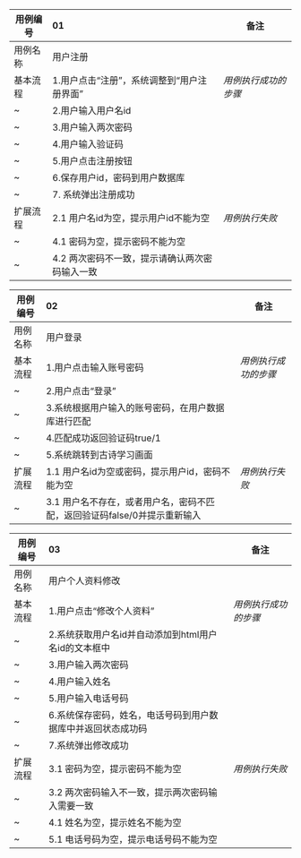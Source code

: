 用例编号  | 01 | 备注  
-|:-|-  
用例名称  | 用户注册  |   
基本流程  | 1.用户点击“注册”，系统调整到“用户注册界面”  |*用例执行成功的步骤*   
~| 2.用户输入用户名id  | 
~| 3.用户输入两次密码  | 
~| 4.用户输入验证码  |  
~| 5.用户点击注册按钮  | 
~| 6.保存用户id，密码到用户数据库  | 
~| 7. 系统弹出注册成功 |
扩展流程  | 2.1 用户名id为空，提示用户id不能为空  |*用例执行失败* 
~| 4.1 密码为空，提示密码不能为空  |
~| 4.2 两次密码不一致，提示请确认两次密码输入一致  |

用例编号  | 02 | 备注  
-|:-|-  
用例名称  | 用户登录  |   
基本流程  | 1.用户点击输入账号密码  |*用例执行成功的步骤* 
~| 2.用户点击“登录” | 
~| 3.系统根据用户输入的账号密码，在用户数据库进行匹配 | 
~| 4.匹配成功返回验证码true/1  | 
~| 5.系统跳转到古诗学习画面  |  
扩展流程  | 1.1 用户名id为空或密码，提示用户id，密码不能为空  |*用例执行失败* 
~| 3.1 用户名不存在，或者用户名，密码不匹配，返回验证码false/0并提示重新输入  |

用例编号  | 03 | 备注  
-|:-|-  
用例名称  | 用户个人资料修改  |   
基本流程  | 1.用户点击“修改个人资料”  |*用例执行成功的步骤* 
~| 2.系统获取用户名id并自动添加到html用户名id的文本框中 | 
~| 3.用户输入两次密码 | 
~| 4.用户输入姓名  | 
~| 5.用户输入电话号码  |  
~| 6.系统保存密码，姓名，电话号码到用户数据库中并返回状态成功码  | 
~| 7.系统弹出修改成功  |  
扩展流程  | 3.1 密码为空，提示密码不能为空  |*用例执行失败* 
~| 3.2 两次密码输入不一致，提示两次密码输入需要一致  |
~| 4.1 姓名为空，提示姓名不能为空  |
~| 5.1 电话号码为空，提示电话号码不能为空  |
